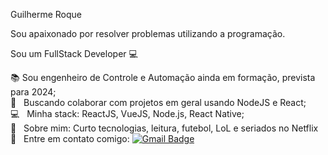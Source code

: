 
Guilherme Roque

Sou apaixonado por resolver problemas utilizando a programação.

Sou um FullStack Developer :computer:

:books: Sou engenheiro de Controle e Automação ainda em formação, prevista para 2024;
 <br/> :purple_heart: &nbsp; Buscando colaborar com projetos em geral usando NodeJS e React;
 <br/> :computer: &nbsp; Minha stack: ReactJS, VueJS, Node.js, React Native;
 <br/> 💬  &nbsp; Sobre mim: Curto tecnologias, leitura, futebol, LoL e seriados no Netflix
 <br/> :email: &nbsp; Entre em contato comigo:
[![Gmail Badge](https://img.shields.io/badge/-guilhermemigroque@gmail.com-c14438?style=flat-square&logo=Gmail&logoColor=white&link=mailto:guilhermemigroque@gmail.com)](mailto:guilhermemigroque@gmail.com)


